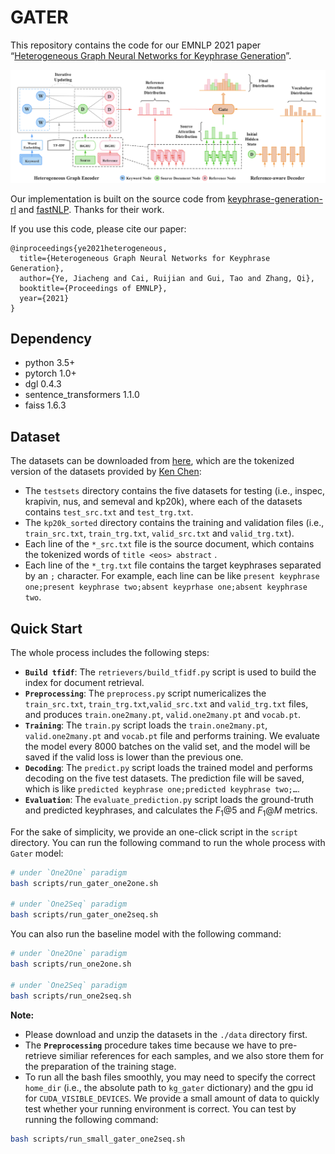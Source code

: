 # GATER

This repository contains the code for our EMNLP 2021 paper “[Heterogeneous Graph Neural Networks for Keyphrase Generation](https://arxiv.org/pdf/2109.04703.pdf)”.

![](images/model.png)


Our implementation is built on the source code from [keyphrase-generation-rl](https://github.com/kenchan0226/keyphrase-generation-rl) and [fastNLP](https://github.com/fastnlp/fastNLP). Thanks for their work.

If you use this code, please cite our paper:

```
@inproceedings{ye2021heterogeneous,
  title={Heterogeneous Graph Neural Networks for Keyphrase Generation},
  author={Ye, Jiacheng and Cai, Ruijian and Gui, Tao and Zhang, Qi},
  booktitle={Proceedings of EMNLP},
  year={2021}
}
```

## Dependency

- python 3.5+
- pytorch 1.0+
- dgl 0.4.3
- sentence_transformers 1.1.0
- faiss 1.6.3

## Dataset

The datasets can be downloaded from [here](https://drive.google.com/file/d/16d8nxDnNbRPAw2pVy42DjSTVnT0WzJKj/view?usp=sharing), which are the tokenized version of the datasets provided by [Ken Chen](https://github.com/kenchan0226/keyphrase-generation-rl):

- The `testsets` directory contains the five datasets for testing (i.e., inspec, krapivin, nus, and semeval and kp20k), where each of the datasets contains `test_src.txt`  and `test_trg.txt`.
- The `kp20k_sorted` directory contains the training and validation files (i.e., `train_src.txt`, `train_trg.txt`, `valid_src.txt` and  `valid_trg.txt`). 
- Each line of the `*_src.txt` file is the source document, which contains the tokenized words of `title <eos> abstract` .
- Each line of the `*_trg.txt` file contains the target keyphrases separated by an `;` character. For example, each line can be like `present keyphrase one;present keyphrase two;absent keyprhase one;absent keyphrase two`. 

## Quick Start

The whole process includes the following steps:

- **`Build tfidf`**: The `retrievers/build_tfidf.py` script is used to build the index for document retrieval.
- **`Preprocessing`**: The `preprocess.py` script numericalizes the `train_src.txt`, `train_trg.txt`,`valid_src.txt` and `valid_trg.txt` files, and produces `train.one2many.pt`, `valid.one2many.pt` and `vocab.pt`. 
- **`Training`**: The `train.py` script loads the `train.one2many.pt`, `valid.one2many.pt` and `vocab.pt` file and performs training. We evaluate the model every 8000 batches on the valid set, and the model will be saved if the valid loss is lower than the previous one.
- **`Decoding`**: The `predict.py` script loads the trained model and performs decoding on the five test datasets. The prediction file will be saved, which is like `predicted keyphrase one;predicted keyphrase two;…`. 
- **`Evaluation`**: The `evaluate_prediction.py` script loads the ground-truth and predicted keyphrases, and calculates the $F_1@5$ and $F_1@M$ metrics.

For the sake of simplicity, we provide an one-click script in the `script` directory. You can run the following command to run the whole process with `Gater` model:

```bash
# under `One2One` paradigm
bash scripts/run_gater_one2one.sh

# under `One2Seq` paradigm
bash scripts/run_gater_one2seq.sh

```

You can also run the baseline model with the following command:

```bash
# under `One2One` paradigm
bash scripts/run_one2one.sh

# under `One2Seq` paradigm
bash scripts/run_one2seq.sh
```

**Note:** 

* Please download and unzip the datasets in the `./data` directory first.
* The **`Preprocessing`** procedure takes time because we have to pre-retrieve similiar references for each samples, and we also store them for the preparation of the training stage. 
* To run all the bash files smoothly, you may need to specify the correct `home_dir` (i.e., the absolute path to `kg_gater` dictionary) and the gpu id for `CUDA_VISIBLE_DEVICES`. We provide a small amount of data to quickly test whether your running environment is correct. You can test by running the following command:

```bash
bash scripts/run_small_gater_one2seq.sh
```
